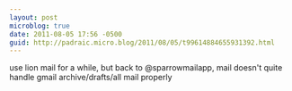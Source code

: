 ```yaml
---
layout: post
microblog: true
date: 2011-08-05 17:56 -0500
guid: http://padraic.micro.blog/2011/08/05/t99614884655931392.html
---
```

use lion mail for a while, but back to @sparrowmailapp, mail doesn't quite handle gmail archive/drafts/all mail properly
